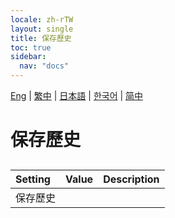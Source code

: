 ```yaml
---
locale: zh-rTW
layout: single
title: 保存歷史
toc: true
sidebar:
  nav: "docs"
---
```

[Eng](/dancexr/menu/2025.4/chat/save_history) | [繁中](/tw/dancexr/menu/2025.4/chat/save_history) | [日本語](/jp/dancexr/menu/2025.4/chat/save_history) | [한국어](/kr/dancexr/menu/2025.4/chat/save_history) | [简中](/zh/dancexr/menu/2025.4/chat/save_history)

# 保存歷史

## 

| Setting | Value | Description |
| :--- | --- | :--- |
| 保存歷史 || 
